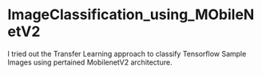 # ImageClassification_using_MObileNetV2
I tried out the Transfer Learning approach to classify Tensorflow Sample Images using pertained MobilenetV2 architecture.
